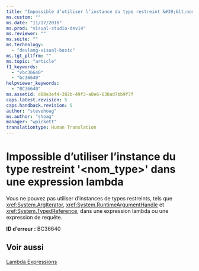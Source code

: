 ```yaml
---
title: "Impossible d’utiliser l’instance du type restreint &#39;&lt;nom_type&gt;&#39; dans une expression lambda | Microsoft Docs"
ms.custom: ""
ms.date: "11/17/2016"
ms.prod: "visual-studio-dev14"
ms.reviewer: ""
ms.suite: ""
ms.technology: 
  - "devlang-visual-basic"
ms.tgt_pltfrm: ""
ms.topic: "article"
f1_keywords: 
  - "vbc36640"
  - "bc36640"
helpviewer_keywords: 
  - "BC36640"
ms.assetid: d88e3ef4-382b-49f3-a8e6-638ad7bb9f7f
caps.latest.revision: 5
caps.handback.revision: 5
author: "stevehoag"
ms.author: "shoag"
manager: "wpickett"
translationtype: Human Translation
---
```

# Impossible d’utiliser l’instance du type restreint &#39;&lt;nom_type&gt;&#39; dans une expression lambda
Vous ne pouvez pas utiliser d’instances de types restreints, tels que <xref:System.ArgIterator>, <xref:System.RuntimeArgumentHandle> et <xref:System.TypedReference>, dans une expression lambda ou une expression de requête.  
  
 **ID d’erreur :** BC36640  
  
## Voir aussi  
 [Lambda Expressions](../../visual-basic/programming-guide/language-features/procedures/lambda-expressions.md)